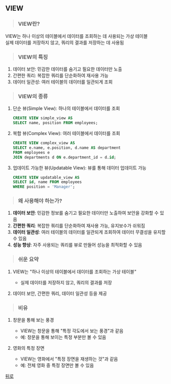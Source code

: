 ## VIEW
> ### VIEW란?
VIEW는 하나 이상의 테이블에서 데이터를 조회하는 데 사용되는 가상 테이블</br>
실제 데이터를 저장하지 않고, 쿼리의 결과를 저장하는 데 사용됨

> ### VIEW의 특징
1. 데이터 보안: 민감한 데이터를 숨기고 필요한 데이터만 노출
2. 간편한 쿼리: 복잡한 쿼리를 단순화하여 재사용 가능
3. 데이터 일관성: 여러 테이블의 데이터를 일관되게 조회

> ### VIEW의 종류
1. 단순 뷰(Simple View): 하나의 테이블에서 데이터를 조회
    ```sql
    CREATE VIEW simple_view AS
    SELECT name, position FROM employees;
    ```

2. 복합 뷰(Complex View): 여러 테이블에서 데이터를 조회
    ```sql
    CREATE VIEW complex_view AS
    SELECT e.name, e.position, d.name AS department
    FROM employees e
    JOIN departments d ON e.department_id = d.id;
    ```

3. 업데이트 가능한 뷰(Updatable View): 뷰를 통해 데이터 업데이트 가능
    ```sql
    CREATE VIEW updatable_view AS
    SELECT id, name FROM employees
    WHERE position = 'Manager';
    ```

> ### 왜 사용해야 하는가?
1. **데이터 보안**: 민감한 정보를 숨기고 필요한 데이터만 노출하여 보안을 강화할 수 있음
2. **간편한 쿼리**: 복잡한 쿼리를 단순화하여 재사용 가능, 유지보수가 쉬워짐
3. **데이터 일관성**: 여러 테이블의 데이터를 일관되게 조회하여 데이터 무결성을 유지할 수 있음
4. **성능 향상**: 자주 사용되는 쿼리를 뷰로 만들어 성능을 최적화할 수 있음

> ### 쉬운 요약
1. VIEW는 "하나 이상의 테이블에서 데이터를 조회하는 가상 테이블"
    - 실제 데이터를 저장하지 않고, 쿼리의 결과를 저장

2. 데이터 보안, 간편한 쿼리, 데이터 일관성 등을 제공

> ### 비유
1. 창문을 통해 보는 풍경
    - VIEW는 창문을 통해 "특정 각도에서 보는 풍경"과 같음
    - 예: 창문을 통해 보이는 특정 부분만 볼 수 있음

2. 영화의 특정 장면
    - VIEW는 영화에서 "특정 장면을 재생하는 것"과 같음
    - 예: 전체 영화 중 특정 장면만 볼 수 있음

[뒤로](mysql.md)
